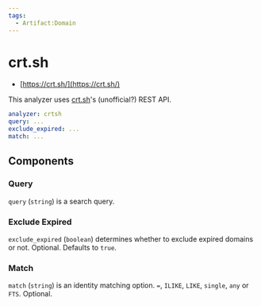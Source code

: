 ```yaml
---
tags:
  - Artifact:Domain
---
```


# crt.sh

- [https://crt.sh/](https://crt.sh/)

This analyzer uses [crt.sh](http://crt.sh)'s (unofficial?) REST API.

```yaml
analyzer: crtsh
query: ...
exclude_expired: ...
match: ...
```

## Components

### Query

`query` (`string`) is a search query.

### Exclude Expired

`exclude_expired` (`boolean`) determines whether to exclude expired domains or not. Optional. Defaults to `true`.

### Match

`match` (`string`) is an identity matching option. `=`, `ILIKE`, `LIKE`, `single`, `any` or `FTS`. Optional.
